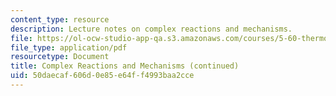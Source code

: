 ```yaml
---
content_type: resource
description: Lecture notes on complex reactions and mechanisms.
file: https://ol-ocw-studio-app-qa.s3.amazonaws.com/courses/5-60-thermodynamics-kinetics-spring-2008/50daecaf606d0e85e64ff4993baa2cce_5_60_lecture33.pdf
file_type: application/pdf
resourcetype: Document
title: Complex Reactions and Mechanisms (continued)
uid: 50daecaf-606d-0e85-e64f-f4993baa2cce
---
```


